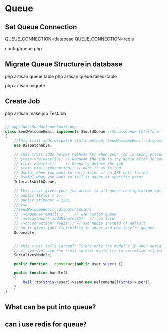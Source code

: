# Queue

## Set Queue Connection
QUEUE_CONNECTION=database
QUEUE_CONNECTION=redis

config/queue.php


## Migrate Queue Structure in database
php artisan queue:table
php artisan queue:failed-table

php artisan migrate



## Create Job

php artisan make:job TestJob


```php

// app/Jobs/SendWelcomeEmail.php
class SendWelcomeEmail implements ShouldQueue //ShouldQueue Interface “Don’t run this job immediately — push it to the queue.”
{
    //This trait adds dispatch static method, SendWelcomeEmail::dispatch() instead of dispatch(new SendWelcomeEmail($user));
    use Dispatchable, 

    // This trait adds helper methods for when your job is being processed by the queue worker
    // $this->release(30); // Requeue the job to try again after 30 seconds 
    // $this->delete();    // Manually delete the job
    // $this->fail($exception); // Mark it as failed
    // Useful when You want to retry later if an API call failed
    // Useful when you want to fail it maybe at specific point
    InteractsWithQueue, 

    // This trait gives your job access to all queue configuration options
    // public $tries = 5;
    // public $timeout = 120;
    //also
    //SendWelcomeEmail::dispatch($user)
    // ->onQueue('emails')     // use custom queue
    // ->delay(now()->addMinutes(5))  // run later
    // ->onConnection('redis'); // use Redis instead of default
    // So it gives jobs flexibility in where and how they’re queued.
    Queueable, 


    // this trait tells Laravel: “Store only the model’s ID when serializing, and automatically re-fetch it from the database when the job runs.”
    // if you dont use the trait laravel would try to serialize all eloquent model properties and relationships .. takes too much data
    SerializesModels;

    public function __construct(public User $user) {}

    public function handle()
    {
        Mail::to($this->user)->send(new WelcomeMail($this->user));
    }
}

```


## What can be put into queue?

## can i use redis for queue?

